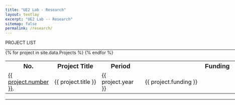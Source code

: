 ```yaml
---
title: "UE2 Lab - Research"
layout: textlay
excerpt: "UE2 Lab -- Research"
sitemap: false
permalink: /research/
---
```


<style>
  hr {
    margin: 0;
    border-color: black;
  }

  table {
    width: 1200px;
    font-size: 18px;
  }

  th {
    font-size: 20px;
    font-family: Arial;
  }

  /* Add a class for the table header row */
  .header-row th {
    border-bottom: 2px solid black; /* Add a solid black line at the bottom of the header row */
  }
</style>

<p class="title-center">PROJECT LIST</p>

<hr style="width: 1200px; border-width: 2px;">
<table>
  <tr>
    <th>No.</th>
    <th>Project Title</th>
    <th>Period</th>
    <th>Funding</th>
  </tr>
{% for project in site.data.Projects %}
    <tr>
      <td class="project-cell" style="width: 70px;"><a href="#project-{{ project.number }}">{{ project.number }}</a>.</td>
      <td class="project-cell">{{ project.title }}</td>
      <td class="project-cell" style="width: 120px;">{{ project.year }}</td>
      <td class="project-cell" style="width: 460px;">{{ project.funding }}</td>
    </tr>
{% endfor %}
</table>
<hr style="width: 1200px; border-width: 2px; margin-bottom: 140px;">
